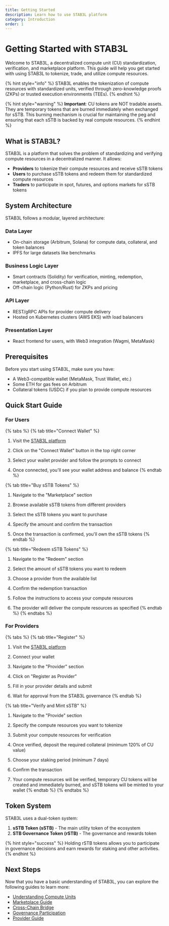 ```yaml
---
title: Getting Started
description: Learn how to use STAB3L platform
category: Introduction
order: 1
---
```


# Getting Started with STAB3L

Welcome to STAB3L, a decentralized compute unit (CU) standardization, verification, and marketplace platform. This guide will help you get started with using STAB3L to tokenize, trade, and utilize compute resources.

{% hint style="info" %}
STAB3L enables the tokenization of compute resources with standardized units, verified through zero-knowledge proofs (ZKPs) or trusted execution environments (TEEs).
{% endhint %}

{% hint style="warning" %}
**Important**: CU tokens are NOT tradable assets. They are temporary tokens that are burned immediately when exchanged for sSTB. This burning mechanism is crucial for maintaining the peg and ensuring that each sSTB is backed by real compute resources.
{% endhint %}

## What is STAB3L?

STAB3L is a platform that solves the problem of standardizing and verifying compute resources in a decentralized manner. It allows:

- **Providers** to tokenize their compute resources and receive sSTB tokens
- **Users** to purchase sSTB tokens and redeem them for standardized compute resources
- **Traders** to participate in spot, futures, and options markets for sSTB tokens

## System Architecture

STAB3L follows a modular, layered architecture:

### Data Layer
- On-chain storage (Arbitrum, Solana) for compute data, collateral, and token balances
- IPFS for large datasets like benchmarks

### Business Logic Layer
- Smart contracts (Solidity) for verification, minting, redemption, marketplace, and cross-chain logic
- Off-chain logic (Python/Rust) for ZKPs and pricing

### API Layer
- REST/gRPC APIs for provider compute delivery
- Hosted on Kubernetes clusters (AWS EKS) with load balancers

### Presentation Layer
- React frontend for users, with Web3 integration (Wagmi, MetaMask)

## Prerequisites

Before you start using STAB3L, make sure you have:

- A Web3-compatible wallet (MetaMask, Trust Wallet, etc.)
- Some ETH for gas fees on Arbitrum
- Collateral tokens (USDC) if you plan to provide compute resources

## Quick Start Guide

### For Users

{% tabs %}
{% tab title="Connect Wallet" %}
1. Visit the [STAB3L platform](https://app.stab3l.com)

2. Click on the "Connect Wallet" button in the top right corner

3. Select your wallet provider and follow the prompts to connect

4. Once connected, you'll see your wallet address and balance
{% endtab %}

{% tab title="Buy sSTB Tokens" %}
1. Navigate to the "Marketplace" section

2. Browse available sSTB tokens from different providers

3. Select the sSTB tokens you want to purchase

4. Specify the amount and confirm the transaction

5. Once the transaction is confirmed, you'll own the sSTB tokens
{% endtab %}

{% tab title="Redeem sSTB Tokens" %}
1. Navigate to the "Redeem" section

2. Select the amount of sSTB tokens you want to redeem

3. Choose a provider from the available list

4. Confirm the redemption transaction

5. Follow the instructions to access your compute resources

6. The provider will deliver the compute resources as specified
{% endtab %}
{% endtabs %}

### For Providers

{% tabs %}
{% tab title="Register" %}
1. Visit the [STAB3L platform](https://app.stab3l.com)

2. Connect your wallet

3. Navigate to the "Provider" section

4. Click on "Register as Provider"

5. Fill in your provider details and submit

6. Wait for approval from the STAB3L governance
{% endtab %}

{% tab title="Verify and Mint sSTB" %}
1. Navigate to the "Provide" section

2. Specify the compute resources you want to tokenize

3. Submit your compute resources for verification

4. Once verified, deposit the required collateral (minimum 120% of CU value)

5. Choose your staking period (minimum 7 days)

6. Confirm the transaction

7. Your compute resources will be verified, temporary CU tokens will be created and immediately burned, and sSTB tokens will be minted to your wallet
{% endtab %}
{% endtabs %}

## Token System

STAB3L uses a dual-token system:

1. **sSTB Token (sSTB)** - The main utility token of the ecosystem
2. **STB Governance Token (rSTB)** - The governance and rewards token

{% hint style="success" %}
Holding rSTB tokens allows you to participate in governance decisions and earn rewards for staking and other activities.
{% endhint %}

## Next Steps

Now that you have a basic understanding of STAB3L, you can explore the following guides to learn more:

- [Understanding Compute Units](/docs/compute-units)
- [Marketplace Guide](/docs/marketplace-guide)
- [Cross-Chain Bridge](/docs/cross-chain-bridge)
- [Governance Participation](/docs/governance)
- [Provider Guide](/docs/provider-guide) 